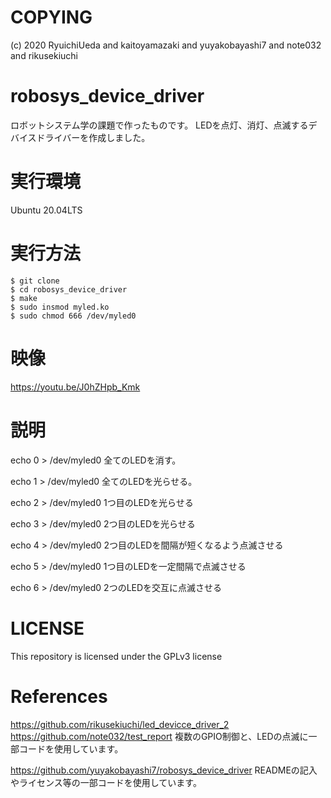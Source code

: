 # COPYING
(c) 2020 RyuichiUeda and kaitoyamazaki and yuyakobayashi7 and note032 and rikusekiuchi 

# robosys_device_driver
ロボットシステム学の課題で作ったものです。 LEDを点灯、消灯、点滅するデバイスドライバーを作成しました。

# 実行環境
Ubuntu 20.04LTS


# 実行方法
    $ git clone 
    $ cd robosys_device_driver
    $ make
    $ sudo insmod myled.ko
    $ sudo chmod 666 /dev/myled0
    

# 映像
https://youtu.be/J0hZHpb_Kmk

# 説明
echo 0 > /dev/myled0    全てのLEDを消す。

echo 1 > /dev/myled0    全てのLEDを光らせる。

echo 2 > /dev/myled0    1つ目のLEDを光らせる

echo 3 > /dev/myled0    2つ目のLEDを光らせる

echo 4 > /dev/myled0    2つ目のLEDを間隔が短くなるよう点滅させる

echo 5 > /dev/myled0    1つ目のLEDを一定間隔で点滅させる

echo 6 > /dev/myled0    2つのLEDを交互に点滅させる

# LICENSE
This repository is licensed under the GPLv3 license

# References
https://github.com/rikusekiuchi/led_devicce_driver_2
https://github.com/note032/test_report
複数のGPIO制御と、LEDの点滅に一部コードを使用しています。

https://github.com/yuyakobayashi7/robosys_device_driver
READMEの記入やライセンス等の一部コードを使用しています。
